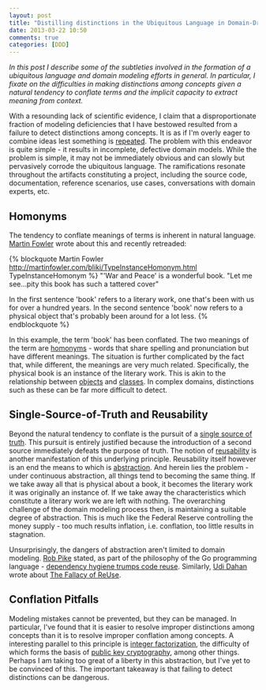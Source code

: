 ```yaml
---
layout: post
title: "Distilling distinctions in the Ubiquitous Language in Domain-Driven Design"
date: 2013-03-22 10:50
comments: true
categories: [DDD]
---
```

_In this post I describe some of the subtleties involved in the formation of a ubiquitous language and domain modeling efforts in general. In particular, I fixate on the difficulties in making distinctions among concepts given a natural tendency to conflate terms and the implicit capacity to extract meaning from context._

With a resounding lack of scientific evidence, I claim that a disproportionate fraction of modeling deficiencies that I have bestowed resulted from a failure to detect distinctions among concepts. It is as if I'm overly eager to combine ideas lest something is [repeated](http://en.wikipedia.org/wiki/Don't_repeat_yourself). The problem with this endeavor is quite simple - it results in incomplete, defective domain models. While the problem is simple, it may not be immediately obvious and can slowly but pervasively corrode the ubiquitous language. The ramifications resonate throughout the artifacts constituting a project, including the source code, documentation, reference scenarios, use cases, conversations with domain experts, etc.

## Homonyms

The tendency to conflate meanings of terms is inherent in natural language. [Martin Fowler](https://twitter.com/martinfowler) wrote about this and recently retreaded:

{% blockquote Martin Fowler http://martinfowler.com/bliki/TypeInstanceHomonym.html TypeInstanceHomonym %}
"'War and Peace' is a wonderful book.
"Let me see...pity this book has such a tattered cover"

In the first sentence 'book' refers to a literary work, one that's been with us for over a hundred years. In the second sentence 'book' now refers to a physical object that's probably been around for a lot less. 
{% endblockquote %}

In this example, the term 'book' has been conflated. The two meanings of the term are [homonyms](https://en.wikipedia.org/wiki/Homonym) - words that share spelling and pronunciation but have different meanings. The situation is further complicated by the fact that, while different, the meanings are very much related. Specifically, the physical book is an instance of the literary work. This is akin to the relationship between [objects](http://en.wikipedia.org/wiki/Object_\(computer_science\)) and [classes](http://en.wikipedia.org/wiki/Class_\(computer_science\)). In complex domains, distinctions such as these can be far more difficult to detect.

## Single-Source-of-Truth and Reusability

Beyond the natural tendency to conflate is the pursuit of a [single source of truth](http://en.wikipedia.org/wiki/Single_Source_of_Truth). This pursuit is entirely justified because the introduction of a second source immediately defeats the purpose of truth. The notion of [reusability](http://en.wikipedia.org/wiki/Reusability) is another manifestation of this underlying principle. Reusability itself however is an end the means to which is [abstraction](http://gorodinski.com/blog/2012/05/31/abstractions/). And herein lies the problem - under continuous abstraction, all things tend to becoming the same thing. If we take away all that is physical about a book, it becomes the literary work it was originally an instance of. If we take away the characteristics which constitute a literary work we are left with nothing. The overarching challenge of the domain modeling process then, is maintaining a suitable degree of abstraction. This is much like the Federal Reserve controlling the money supply - too much results inflation, i.e. conflation, too little results in stagnation. 

Unsurprisingly, the dangers of abstraction aren't limited to domain modeling. [Rob Pike](https://twitter.com/rob_pike) stated, as part of the philosophy of the Go programming language - [dependency hygiene trumps code reuse](http://talks.golang.org/2012/splash.slide#28). Similarly, [Udi Dahan](https://twitter.com/UdiDahan) wrote about [The Fallacy of ReUse](http://www.udidahan.com/2009/06/07/the-fallacy-of-reuse/).

## Conflation Pitfalls

Modeling mistakes cannot be prevented, but they can be managed. In particular, I've found that it is easier to resolve improper distinctions among concepts than it is to resolve improper conflation among concepts. A interesting parallel to this principle is [integer factorization](http://en.wikipedia.org/wiki/Integer_factorization), the difficulty of which forms the basis of [public key cryptography](http://en.wikipedia.org/wiki/Public-key_cryptography), among other things. Perhaps I am taking too great of a liberty in this abstraction, but I've yet to be convinced of this. The important takeaway is that failing to detect distinctions can be dangerous.





